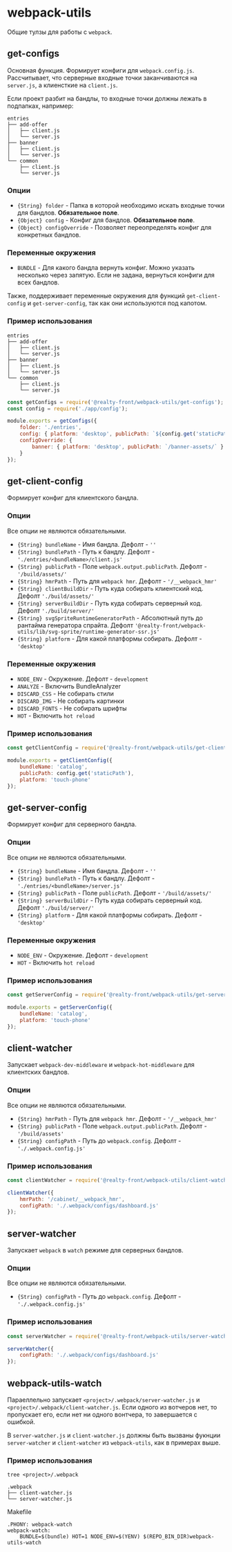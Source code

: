 # webpack-utils

Общие тулзы для работы с `webpack`.

## get-configs

Основная функция. Формирует конфиги для `webpack.config.js`.
Рассчитывает, что серверные входные точки заканчиваются на `server.js`,
а клиенсткие на `client.js`.

Если проект разбит на бандлы, то входные точки должны лежать в подпапках, например:
```
entries
├── add-offer
│   ├── client.js
│   └── server.js
├── banner
│   ├── client.js
│   └── server.js
└── common
    ├── client.js
    └── server.js
```

### Опции

* `{String} folder` - Папка в которой необходимо искать входные
точки для бандлов. **Обязательное поле**.
* `{Object} config` - Конфиг для бандлов. **Обязательное поле**.
* `{Object} configOverride` - Позволяет переопределять конфиг для конкретных бандлов.

### Переменные окружения

* `BUNDLE` - Для какого бандла вернуть конфиг. Можно указать несколько через запятую.
Если не задана, вернуться конфиги для всех бандлов.

Также, поддерживает переменные окружения для функций `get-client-config` и `get-server-config`,
так как они используются под капотом.

### Пример использования

```
entries
├── add-offer
│   ├── client.js
│   └── server.js
├── banner
│   ├── client.js
│   └── server.js
└── common
    ├── client.js
    └── server.js
```

```js
const getConfigs = require('@realty-front/webpack-utils/get-configs');
const config = require('./app/config');

module.exports = getConfigs({
    folder: './entries',
    config: { platform: 'desktop', publicPath: `${config.get('staticPath')}/` },
    configOverride: {
        banner: { platform: 'desktop', publicPath: `/banner-assets/` }
    }
});
```

## get-client-config

Формирует конфиг для клиентского бандла.

### Опции

Все опции не являются обязательными.

* `{String} bundleName` - Имя бандла. Дефолт - `''`
* `{String} bundlePath` - Путь к бандлу. Дефолт - `'./entries/<bundleName>/client.js'`
* `{String} publicPath` - Поле `webpack.output.publicPath`. Дефолт - `'/build/assets/'`
* `{String} hmrPath` - Путь для `webpack hmr`. Дефолт - `'/__webpack_hmr'`
* `{String} clientBuildDir` - Путь куда собирать клиентский код. Дефолт `'./build/assets/'`
* `{String} serverBuildDir` - Путь куда собирать серверный код. Дефолт `'./build/server/'`
* `{String} svgSpriteRuntimeGeneratorPath` - Абсолютный путь до рантайма генератора спрайта.
Дефолт `'@realty-front/webpack-utils/lib/svg-sprite/runtime-generator-ssr.js'`
* `{String} platform` - Для какой платформы собирать. Дефолт - `'desktop'`

### Переменные окружения

* `NODE_ENV` - Окружение. Дефолт - `development`
* `ANALYZE` - Включить BundleAnalyzer
* `DISCARD_CSS` - Не собирать стили
* `DISCARD_IMG` - Не собирать картинки
* `DISCARD_FONTS` - Не собирать шрифты
* `HOT` - Включить `hot reload`

### Пример использования

```js
const getClientConfig = require('@realty-front/webpack-utils/get-client-config');

module.exports = getClientConfig({
    bundleName: 'catalog',
    publicPath: config.get('staticPath'),
    platform: 'touch-phone'
});
```

## get-server-config

Формирует конфиг для серверного бандла.

### Опции

Все опции не являются обязательными.

* `{String} bundleName` - Имя бандла. Дефолт - `''`
* `{String} bundlePath` - Путь к бандлу. Дефолт - `'./entries/<bundleName>/server.js'`
* `{String} publicPath` - Поле `publicPath`. Дефолт - `'/build/assets/'`
* `{String} serverBuildDir` - Путь куда собирать серверный код. Дефолт `'./build/server/'`
* `{String} platform` - Для какой платформы собирать. Дефолт - `'desktop'`

### Переменные окружения

* `NODE_ENV` - Окружение. Дефолт - `development`
* `HOT` - Включить `hot reload`

### Пример использования

```js
const getServerConfig = require('@realty-front/webpack-utils/get-server-config');

module.exports = getServerConfig({
    bundleName: 'catalog',
    platform: 'touch-phone'
});
```

## client-watcher

Запускает `webpack-dev-middleware` и `webpack-hot-middleware` для клиентских бандлов.

### Опции

Все опции не являются обязательными.

* `{String} hmrPath` - Путь для `webpack hmr`. Дефолт - `'/__webpack_hmr'`
* `{String} publicPath` - Поле `webpack.output.publicPath`. Дефолт - `'/build/assets'`
* `{String} configPath` - Путь до `webpack.config`. Дефолт - `'./.webpack.config.js'`

### Пример использования

```js
const clientWatcher = require('@realty-front/webpack-utils/client-watcher');

clientWatcher({
    hmrPath: '/cabinet/__webpack_hmr',
    configPath: './.webpack/configs/dashboard.js'
});
```

## server-watcher

Запускает `webpack` в `watch` режиме для серверных бандлов.

### Опции

Все опции не являются обязательными.

* `{String} configPath` - Путь до `webpack.config`. Дефолт - `'./.webpack.config.js'`

### Пример использования

```js
const serverWatcher = require('@realty-front/webpack-utils/server-watcher');

serverWatcher({
    configPath: './.webpack/configs/dashboard.js'
});
```

## webpack-utils-watch

Параеллельно запускает `<project>/.webpack/server-watcher.js` и `<project>/.webpack/client-watcher.js`.
Если одного из вотчеров нет, то пропускает его, если нет ни одного вонтчера, то 
завершается с ошибкой.

В `server-watcher.js` и `client-watcher.js` должны быть вызваны фукнции 
`server-watcher` и `client-watcher` из `webpack-utils`, как в примерах выше.

### Пример использования

```
tree <project>/.webpack

.webpack
├── client-watcher.js
└── server-watcher.js
```

Makefile
```
.PHONY: webpack-watch
webpack-watch:
	BUNDLE=$(bundle) HOT=1 NODE_ENV=$(YENV) $(REPO_BIN_DIR)webpack-utils-watch
```
